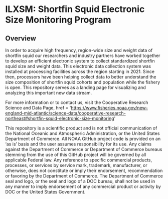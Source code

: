 # ILXSM: Shortfin Squid Electronic Size Monitoring Program



## Overview

In order to acquire high frequency, region-wide size and weight data of shortfin squid our researchers and industry partners have worked together to develop an efficient electronic system to collect standardized shortfin squid size and weight data. This electronic data collection system was installed at processing facilities across the region starting in 2021. Since then, processors have been helping collect data to better understand the size composition of shortfin squid cohorts and population while the fishery is open. This repository serves as a landing page for visualizing and analyzing this important new data stream.




For more information or to contact us, visit the Cooperative Research Science and Data Page, 
          href = 'https://www.fisheries.noaa.gov/new-england-mid-atlantic/science-data/cooperative-research-northeast#shortfin-squid-electronic-size-monitoring'

This repository is a scientific product and is not official communication of the National Oceanic and Atmospheric Administration, or the United States Department of Commerce. All NOAA GitHub project code is provided on an ‘as is’ basis and the user assumes responsibility for its use. Any claims against the Department of Commerce or Department of Commerce bureaus stemming from the use of this GitHub project will be governed by all applicable Federal law. Any reference to specific commercial products, processes, or services by service mark, trademark, manufacturer, or otherwise, does not constitute or imply their endorsement, recommendation or favoring by the Department of Commerce. The Department of Commerce seal and logo, or the seal and logo of a DOC bureau, shall not be used in any manner to imply endorsement of any commercial product or activity by DOC or the United States Government.



